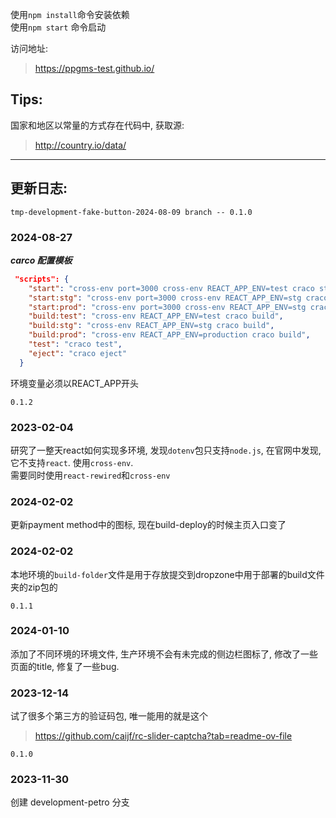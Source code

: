 使用`npm install`命令安装依赖  
使用`npm start` 命令启动

访问地址:

> https://ppgms-test.github.io/


## Tips:

国家和地区以常量的方式存在代码中, 获取源:
> http://country.io/data/



---
## 更新日志:

`tmp-development-fake-button-2024-08-09 branch -- 0.1.0`   
### 2024-08-27
***carco 配置模板***
```json
 "scripts": {
    "start": "cross-env port=3000 cross-env REACT_APP_ENV=test craco start FAST_REFRESH=true",
    "start:stg": "cross-env port=3000 cross-env REACT_APP_ENV=stg craco start FAST_REFRESH=true",
    "start:prod": "cross-env port=3000 cross-env REACT_APP_ENV=stg craco start FAST_REFRESH=true",
    "build:test": "cross-env REACT_APP_ENV=test craco build",
    "build:stg": "cross-env REACT_APP_ENV=stg craco build",
    "build:prod": "cross-env REACT_APP_ENV=production craco build",
    "test": "craco test",
    "eject": "craco eject"
  }
```
环境变量必须以REACT_APP开头

`0.1.2` 
### 2023-02-04
研究了一整天react如何实现多环境, 发现`dotenv`包只支持`node.js`, 在官网中发现, 它不支持`react`. 使用`cross-env`.  
需要同时使用`react-rewired`和`cross-env`

### 2024-02-02
更新payment method中的图标, 现在build-deploy的时候主页入口变了

### 2024-02-02
本地环境的`build-folder`文件是用于存放提交到dropzone中用于部署的build文件夹的zip包的

`0.1.1` 
### 2024-01-10
添加了不同环境的环境文件, 生产环境不会有未完成的侧边栏图标了, 修改了一些页面的title, 修复了一些bug.

### 2023-12-14

试了很多个第三方的验证码包, 唯一能用的就是这个
> https://github.com/caijf/rc-slider-captcha?tab=readme-ov-file

`0.1.0` 
### 2023-11-30
创建 development-petro 分支